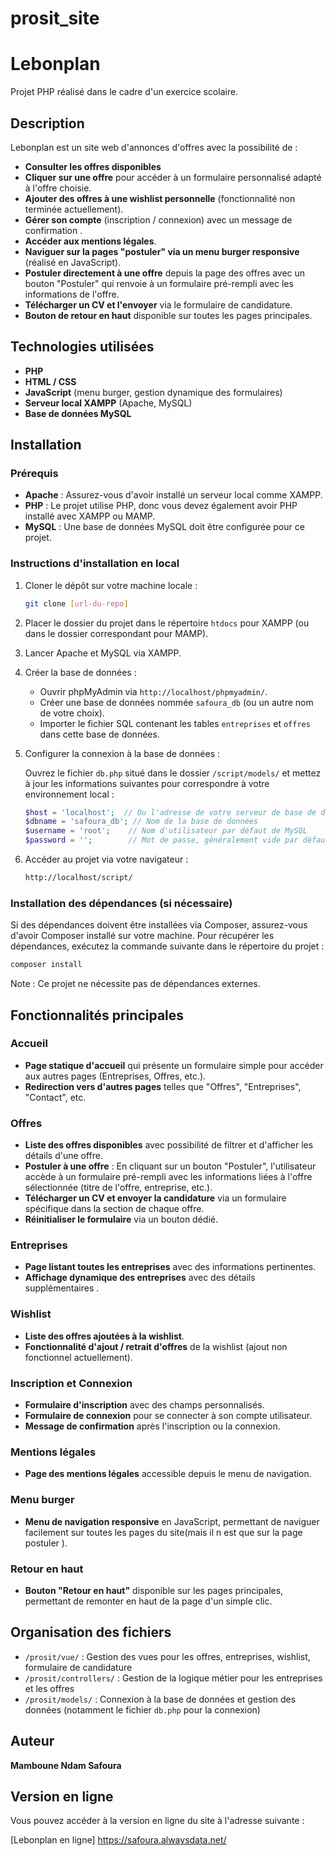 # prosit_site


# Lebonplan

Projet PHP réalisé dans le cadre d'un exercice scolaire.

## Description

Lebonplan est un site web d'annonces d'offres avec la possibilité de :

- **Consulter les offres disponibles** 
- **Cliquer sur une offre** pour accéder à un formulaire personnalisé adapté à l'offre choisie.
- **Ajouter des offres à une wishlist personnelle** (fonctionnalité non terminée actuellement).
- **Gérer son compte** (inscription / connexion) avec un message de confirmation .
- **Accéder aux mentions légales**.
- **Naviguer sur la pages "postuler" via un menu burger responsive** (réalisé en JavaScript).
- **Postuler directement à une offre** depuis la page des offres avec un bouton "Postuler" qui renvoie à un formulaire pré-rempli avec les informations de l'offre.
- **Télécharger un CV et l'envoyer** via le formulaire de candidature.
- **Bouton de retour en haut** disponible sur toutes les pages principales.

## Technologies utilisées

- **PHP**
- **HTML / CSS**
- **JavaScript** (menu burger, gestion dynamique des formulaires)
- **Serveur local XAMPP** (Apache, MySQL)
- **Base de données MySQL**

## Installation

### Prérequis

- **Apache** : Assurez-vous d'avoir installé un serveur local comme XAMPP.
- **PHP** : Le projet utilise PHP, donc vous devez également avoir PHP installé avec XAMPP ou MAMP.
- **MySQL** : Une base de données MySQL doit être configurée pour ce projet.

### Instructions d'installation en local

1. Cloner le dépôt sur votre machine locale :

   ```bash
   git clone [url-du-repo]
   ```

2. Placer le dossier du projet dans le répertoire `htdocs` pour XAMPP (ou dans le dossier correspondant pour MAMP).

3. Lancer Apache et MySQL via XAMPP.

4. Créer la base de données :

   - Ouvrir phpMyAdmin via `http://localhost/phpmyadmin/`.
   - Créer une base de données nommée `safoura_db` (ou un autre nom de votre choix).
   - Importer le fichier SQL contenant les tables `entreprises` et `offres` dans cette base de données.

5. Configurer la connexion à la base de données :

   Ouvrez le fichier `db.php` situé dans le dossier `/script/models/` et mettez à jour les informations suivantes pour correspondre à votre environnement local :
   ```php
   $host = 'localhost';  // Ou l'adresse de votre serveur de base de données
   $dbname = 'safoura_db'; // Nom de la base de données
   $username = 'root';    // Nom d'utilisateur par défaut de MySQL
   $password = '';        // Mot de passe, généralement vide par défaut sur XAMPP
   ```

6. Accéder au projet via votre navigateur :
   ```bash
   http://localhost/script/
   ```

### Installation des dépendances (si nécessaire)

Si des dépendances doivent être installées via Composer, assurez-vous d'avoir Composer installé sur votre machine. Pour récupérer les dépendances, exécutez la commande suivante dans le répertoire du projet :

```bash
composer install
```

Note : Ce projet ne nécessite pas de dépendances externes.

## Fonctionnalités principales

### Accueil

- **Page statique d'accueil** qui présente un formulaire simple pour accéder aux autres pages (Entreprises, Offres, etc.).
- **Redirection vers d'autres pages** telles que "Offres", "Entreprises", "Contact", etc.

### Offres

- **Liste des offres disponibles** avec possibilité de filtrer et d'afficher les détails d'une offre.
- **Postuler à une offre** : En cliquant sur un bouton "Postuler", l'utilisateur accède à un formulaire pré-rempli avec les informations liées à l'offre sélectionnée (titre de l'offre, entreprise, etc.).
- **Télécharger un CV et envoyer la candidature** via un formulaire spécifique dans la section de chaque offre.
- **Réinitialiser le formulaire** via un bouton dédié.

### Entreprises

- **Page listant toutes les entreprises** avec des informations pertinentes.
- **Affichage dynamique des entreprises** avec des détails supplémentaires .

### Wishlist

- **Liste des offres ajoutées à la wishlist**.
- **Fonctionnalité d'ajout / retrait d'offres** de la wishlist (ajout non fonctionnel actuellement).

### Inscription et Connexion

- **Formulaire d'inscription** avec des champs personnalisés.
- **Formulaire de connexion** pour se connecter à son compte utilisateur.
- **Message de confirmation** après l'inscription ou la connexion.

### Mentions légales

- **Page des mentions légales** accessible depuis le menu de navigation.

### Menu burger

- **Menu de navigation responsive** en JavaScript, permettant de naviguer facilement sur toutes les pages du site(mais il n est que sur la page postuler ).

### Retour en haut

- **Bouton "Retour en haut"** disponible sur les pages principales, permettant de remonter en haut de la page d'un simple clic.

## Organisation des fichiers

- `/prosit/vue/` : Gestion des vues pour les offres, entreprises, wishlist, formulaire de candidature
- `/prosit/controllers/` : Gestion de la logique métier pour les entreprises et les offres
- `/prosit/models/` : Connexion à la base de données et gestion des données (notamment le fichier `db.php` pour la connexion)

## Auteur

**Mamboune Ndam Safoura**

## Version en ligne

Vous pouvez accéder à la version en ligne du site à l'adresse suivante :

[Lebonplan en ligne] https://safoura.alwaysdata.net/
